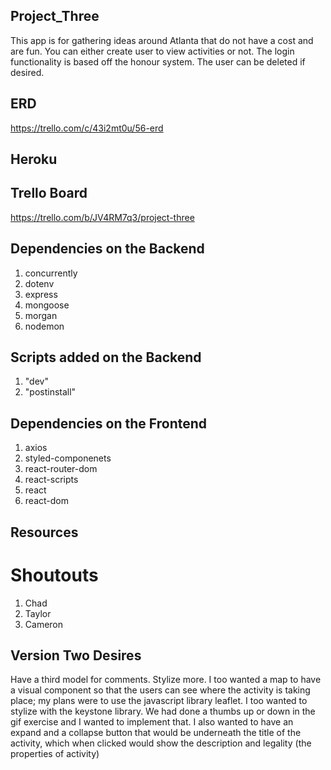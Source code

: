 ## Project_Three
This app is for gathering ideas around Atlanta that do not have a cost and are fun. You can either create  user to view activities or not. The login functionality is based off the honour system. The user can be deleted if desired.

## ERD
https://trello.com/c/43i2mt0u/56-erd
## Heroku


## Trello Board
https://trello.com/b/JV4RM7q3/project-three

## Dependencies on the Backend
1. concurrently
2. dotenv
3. express
4. mongoose
5. morgan
6. nodemon

## Scripts added on the Backend
1. "dev"
2. "postinstall"

## Dependencies on the Frontend
1. axios
2. styled-componenets
3. react-router-dom
4. react-scripts
5. react
6. react-dom
## Resources

# Shoutouts
1. Chad
2. Taylor
3. Cameron

## Version Two Desires
Have a third model for comments. Stylize more. I too wanted a map to have a visual component so that the users can see where the activity is taking place; my plans were to use the javascript library leaflet. I too wanted to stylize with the keystone library. We had done a thumbs up or down in the gif exercise and I wanted to implement that. I also wanted to have an expand and a collapse button that would be underneath the title of the activity, which when clicked would show the description and legality (the properties of activity)